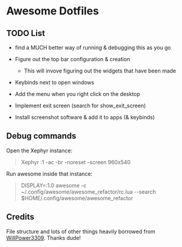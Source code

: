 # Awesome Dotfiles

## TODO List
- find a MUCH better way of running & debugging this as you go
- Figure out the top bar configuration & creation
  - This will invove figuring out the widgets that have been made

- Keybinds next to open windows
- Add the menu when you right click on the desktop
- Implement exit screen (search for show_exit_screen)
- Install screenshot software & add it to apps (& keybinds)


## Debug commands
Open the Xephyr instance:
> Xephyr :1 -ac -br -noreset -screen 960x540

Run awesome inside that instance:
> DISPLAY=:1.0 awesome -c ~/.config/awesome/awesome_refactor/rc.lua --search $HOME/.config/awesome/awesome_refactor


## Credits

File structure and lots of other things heavily borrowed from [WillPower3309](https://github.com/WillPower3309/awesome-dotfiles). Thanks dude!
